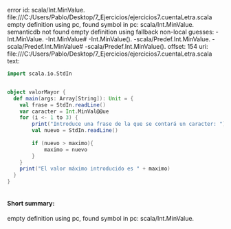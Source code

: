 error id: scala/Int.MinValue.
file:///C:/Users/Pablo/Desktop/7_Ejercicios/ejercicios7.cuentaLetra.scala
empty definition using pc, found symbol in pc: scala/Int.MinValue.
semanticdb not found
empty definition using fallback
non-local guesses:
	 -Int.MinValue.
	 -Int.MinValue#
	 -Int.MinValue().
	 -scala/Predef.Int.MinValue.
	 -scala/Predef.Int.MinValue#
	 -scala/Predef.Int.MinValue().
offset: 154
uri: file:///C:/Users/Pablo/Desktop/7_Ejercicios/ejercicios7.cuentaLetra.scala
text:
```scala
import scala.io.StdIn


object valorMayor {
  def main(args: Array[String]): Unit = {
    val frase = StdIn.readLine()
    var caracter = Int.MinVal@@ue
    for (i <- 1 to 3) {
        print("Introduce una frase de la que se contará un caracter: ")
        val nuevo = StdIn.readLine()
        
        if (nuevo > maximo){
            maximo = nuevo
        }
    }
    print("El valor máximo introducido es " + maximo)
  }
}



```


#### Short summary: 

empty definition using pc, found symbol in pc: scala/Int.MinValue.